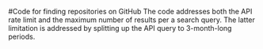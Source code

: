 #Code for finding repositories on GitHub
The code addresses both the API rate limit and the maximum number of results per a search query. The latter limitation is addressed by splitting up the API query to 3-month-long periods.


